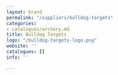 ```yaml
---
layout: brand
permalink: "/suppliers/bulldog-targets"
categories:
- catalogues/archery.md
title: Bulldog Targets
logo: "/bulldog-targets-logo.png"
website: ''
catalogues: []
info: ''

---
```

